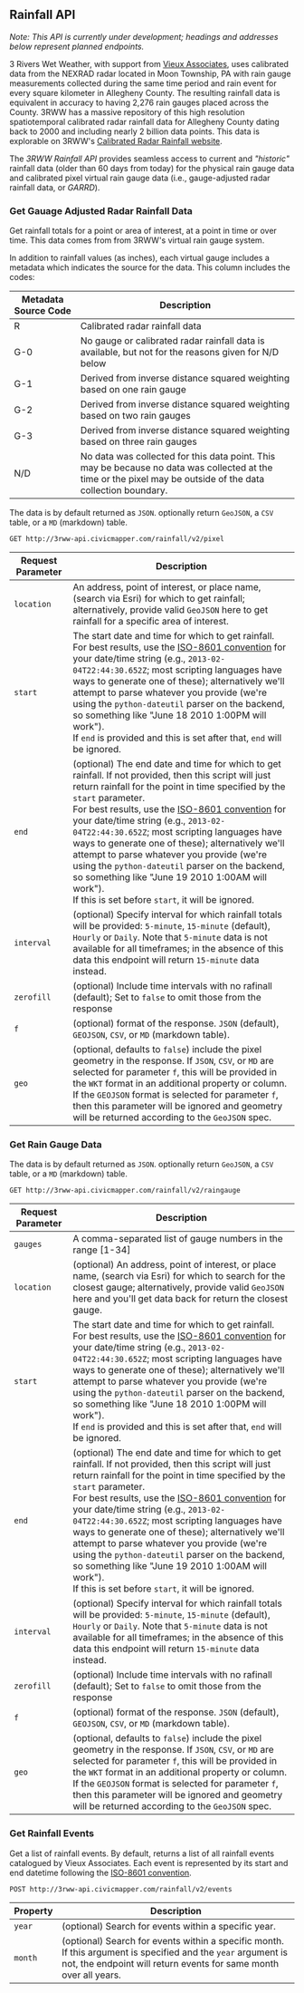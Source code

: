 ## Rainfall API

*Note: This API is currently under development; headings and addresses below represent planned endpoints.*

3 Rivers Wet Weather, with support from [Vieux Associates](http://www.vieuxinc.com/), uses calibrated data from the NEXRAD radar located in Moon Township, PA with rain gauge measurements collected during the same time period and rain event for every square kilometer in Allegheny County. The resulting rainfall data is equivalent in accuracy to having 2,276 rain gauges placed across the County. 3RWW has a massive repository of this high resolution spatiotemporal calibrated radar rainfall data for Allegheny County dating back to 2000 and including nearly 2 billion data points. This data is explorable on 3RWW's [Calibrated Radar Rainfall website](http://www.3riverswetweather.org/municipalities/calibrated-radar-rainfall-data).

The *3RWW Rainfall API* provides seamless access to current and *"historic"* rainfall data (older than 60 days from today) for the physical rain gauge data and calibrated pixel virtual rain gauge data (i.e., gauge-adjusted radar rainfall data, or *GARRD*).

<!-- Data | Source | Description | Get
---|---|---|---
Rainfall | 3RWW & Vieux Associates | ... | Get it here! -->

### Get Gauage Adjusted Radar Rainfall Data

Get rainfall totals for a point or area of interest, at a point in time or over time. This data comes from from 3RWW's virtual rain gauge system.

In addition to rainfall values (as inches), each virtual gauge includes a metadata which indicates the source for the data. This column includes the codes:

|Metadata Source Code | Description|
|--- |--- |
|R|Calibrated radar rainfall data|
|G-0|No gauge or calibrated radar rainfall data is available, but not for the reasons given for N/D below|
|G-1|Derived from inverse distance squared weighting based on one rain gauge|
|G-2|Derived from inverse distance squared weighting based on two rain gauges|
|G-3|Derived from inverse distance squared weighting based on three rain gauges|
|N/D|No data was collected for this data point. This may be because no data was collected at the time or the pixel may be outside of the data collection boundary.|

The data is by default returned as `JSON`. optionally return `GeoJSON`, a `CSV` table, or a `MD` (markdown) table.

```endpoint
GET http://3rww-api.civicmapper.com/rainfall/v2/pixel
```

Request Parameter | Description
---|---
`location` | An address, point of interest, or place name, (search via Esri) for which to get rainfall; alternatively, provide valid `GeoJSON` here to get rainfall for a specific area of interest.
`start` | The start date and time for which to get rainfall.<br>For best results, use the [ISO-8601 convention](https://en.wikipedia.org/wiki/ISO_8601) for your date/time string (e.g., `2013-02-04T22:44:30.652Z`; most scripting languages have ways to generate one of these); alternatively we'll attempt to parse whatever you provide (we're using the `python-dateutil` parser on the backend, so something like "June 18 2010 1:00PM will work").<br>If `end` is provided and this is set after that, `end` will be ignored.
`end` | (optional) The end date and time for which to get rainfall. If not provided, then this script will just return rainfall for the point in time specified by the `start` parameter.<br>For best results, use the [ISO-8601 convention](https://en.wikipedia.org/wiki/ISO_8601) for your date/time string (e.g., `2013-02-04T22:44:30.652Z`; most scripting languages have ways to generate one of these); alternatively we'll attempt to parse whatever you provide (we're using the `python-dateutil` parser on the backend, so something like "June 19 2010 1:00AM will work").<br>If this is set before `start`, it will be ignored.
`interval` | (optional) Specify interval for which rainfall totals will be provided: `5-minute`, `15-minute` (default), `Hourly` or `Daily`. Note that `5-minute` data is not available for all timeframes; in the absence of this data this endpoint will return `15-minute` data instead.
`zerofill` | (optional) Include time intervals with no rafinall (default); Set to `false` to omit those from the response
`f` | (optional) format of the response. `JSON` (default), `GEOJSON`, `CSV`, or `MD` (markdown table).
`geo` | (optional, defaults to `false`) include the pixel geometry in the response. If `JSON`, `CSV`, or `MD` are selected for parameter `f`, this will be provided in the `WKT` format in an additional property or column. If the `GEOJSON` format is selected for parameter `f`, then this parameter will be ignored and geometry will be returned according to the `GeoJSON` spec.

### Get Rain Gauge Data

The data is by default returned as `JSON`. optionally return `GeoJSON`, a `CSV` table, or a `MD` (markdown) table.

```endpoint
GET http://3rww-api.civicmapper.com/rainfall/v2/raingauge
```

Request Parameter | Description
---|---
`gauges` | A comma-separated list of gauge numbers in the range [1-34]
`location` | (optional) An address, point of interest, or place name, (search via Esri) for which to search for the closest gauge; alternatively, provide valid `GeoJSON` here and you'll get data back for return the closest gauge.
`start` | The start date and time for which to get rainfall.<br>For best results, use the [ISO-8601 convention](https://en.wikipedia.org/wiki/ISO_8601) for your date/time string (e.g., `2013-02-04T22:44:30.652Z`; most scripting languages have ways to generate one of these); alternatively we'll attempt to parse whatever you provide (we're using the `python-dateutil` parser on the backend, so something like "June 18 2010 1:00PM will work").<br>If `end` is provided and this is set after that, `end` will be ignored.
`end` | (optional) The end date and time for which to get rainfall. If not provided, then this script will just return rainfall for the point in time specified by the `start` parameter.<br>For best results, use the [ISO-8601 convention](https://en.wikipedia.org/wiki/ISO_8601) for your date/time string (e.g., `2013-02-04T22:44:30.652Z`; most scripting languages have ways to generate one of these); alternatively we'll attempt to parse whatever you provide (we're using the `python-dateutil` parser on the backend, so something like "June 19 2010 1:00AM will work").<br>If this is set before `start`, it will be ignored.
`interval` | (optional) Specify interval for which rainfall totals will be provided: `5-minute`, `15-minute` (default), `Hourly` or `Daily`. Note that `5-minute` data is not available for all timeframes; in the absence of this data this endpoint will return `15-minute` data instead.
`zerofill` | (optional) Include time intervals with no rafinall (default); Set to `false` to omit those from the response
`f` | (optional) format of the response. `JSON` (default), `GEOJSON`, `CSV`, or `MD` (markdown table).
`geo` | (optional, defaults to `false`) include the pixel geometry in the response. If `JSON`, `CSV`, or `MD` are selected for parameter `f`, this will be provided in the `WKT` format in an additional property or column. If the `GEOJSON` format is selected for parameter `f`, then this parameter will be ignored and geometry will be returned according to the `GeoJSON` spec.

### Get Rainfall Events

Get a list of rainfall events. By default, returns a list of all rainfall events catalogued by Vieux Associates. Each event is represented by its start and end datetime following the [ISO-8601 convention](https://en.wikipedia.org/wiki/ISO_8601).

```endpoint
POST http://3rww-api.civicmapper.com/rainfall/v2/events
```

Property | Description
---|---
`year` | (optional) Search for events within a specific year.
`month` | (optional) Search for events within a specific month. If this argument is specified and the `year` argument is not, the endpoint will return events for same month over all years.

